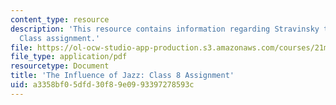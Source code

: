 ```yaml
---
content_type: resource
description: 'This resource contains information regarding Stravinsky to the present:
  Class assignment.'
file: https://ol-ocw-studio-app-production.s3.amazonaws.com/courses/21m-260-stravinsky-to-the-present-spring-2016/a3358bf05dfd30f89e0993397278593c_MIT21M_260S16_assn08.pdf
file_type: application/pdf
resourcetype: Document
title: 'The Influence of Jazz: Class 8 Assignment'
uid: a3358bf0-5dfd-30f8-9e09-93397278593c
---
```

